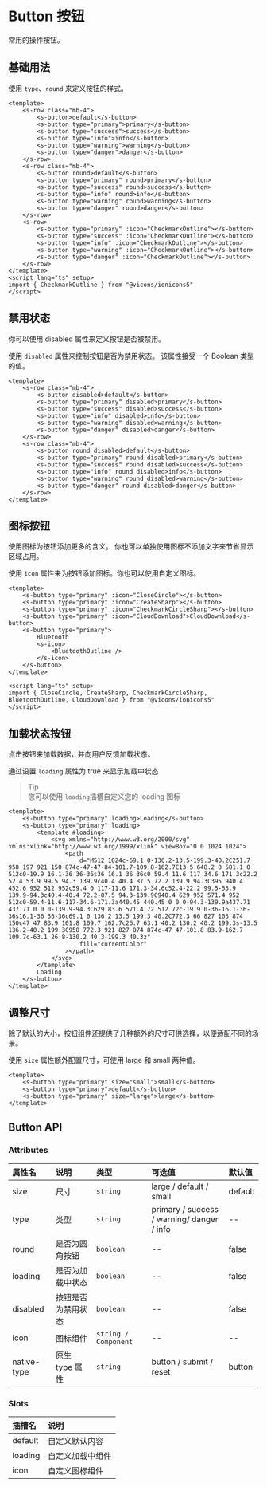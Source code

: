 # Button 按钮

常用的操作按钮。

## 基础用法

使用 `type`、`round` 来定义按钮的样式。

```vue preview
<template>
	<s-row class="mb-4">
		<s-button>default</s-button>
		<s-button type="primary">primary</s-button>
		<s-button type="success">success</s-button>
		<s-button type="info">info</s-button>
		<s-button type="warning">warning</s-button>
		<s-button type="danger">danger</s-button>
	</s-row>
	<s-row class="mb-4">
		<s-button round>default</s-button>
		<s-button type="primary" round>primary</s-button>
		<s-button type="success" round>success</s-button>
		<s-button type="info" round>info</s-button>
		<s-button type="warning" round>warning</s-button>
		<s-button type="danger" round>danger</s-button>
	</s-row>
	<s-row>
		<s-button type="primary" :icon="CheckmarkOutline"></s-button>
		<s-button type="success" :icon="CheckmarkOutline"></s-button>
		<s-button type="info" :icon="CheckmarkOutline"></s-button>
		<s-button type="warning" :icon="CheckmarkOutline"></s-button>
		<s-button type="danger" :icon="CheckmarkOutline"></s-button>
	</s-row>
</template>
<script lang="ts" setup>
import { CheckmarkOutline } from "@vicons/ionicons5"
</script>
```

## 禁用状态

你可以使用 disabled 属性来定义按钮是否被禁用。

使用 `disabled` 属性来控制按钮是否为禁用状态。 该属性接受一个 Boolean 类型的值。

```vue preview
<template>
	<s-row class="mb-4">
		<s-button disabled>default</s-button>
		<s-button type="primary" disabled>primary</s-button>
		<s-button type="success" disabled>success</s-button>
		<s-button type="info" disabled>info</s-button>
		<s-button type="warning" disabled>warning</s-button>
		<s-button type="danger" disabled>danger</s-button>
	</s-row>
	<s-row class="mb-4">
		<s-button round disabled>default</s-button>
		<s-button type="primary" round disabled>primary</s-button>
		<s-button type="success" round disabled>success</s-button>
		<s-button type="info" round disabled>info</s-button>
		<s-button type="warning" round disabled>warning</s-button>
		<s-button type="danger" round disabled>danger</s-button>
	</s-row>
</template>
```

## 图标按钮

使用图标为按钮添加更多的含义。 你也可以单独使用图标不添加文字来节省显示区域占用。

使用 `icon` 属性来为按钮添加图标。你也可以使用自定义图标。

```vue preview
<template>
	<s-button type="primary" :icon="CloseCircle"></s-button>
	<s-button type="primary" :icon="CreateSharp"></s-button>
	<s-button type="primary" :icon="CheckmarkCircleSharp"></s-button>
	<s-button type="primary" :icon="CloudDownload">CloudDownload</s-button>
	<s-button type="primary">
		Bluetooth
		<s-icon>
			<BluetoothOutline />
		</s-icon>
	</s-button>
</template>

<script lang="ts" setup>
import { CloseCircle, CreateSharp, CheckmarkCircleSharp, BluetoothOutline, CloudDownload } from "@vicons/ionicons5"
</script>
```

## 加载状态按钮

点击按钮来加载数据，并向用户反馈加载状态。

通过设置 `loading` 属性为 true 来显示加载中状态

> Tip \
> 您可以使用 `loading`插槽自定义您的 loading 图标

```vue preview
<template>
	<s-button type="primary" loading>Loading</s-button>
	<s-button type="primary" loading>
		<template #loading>
			<svg xmlns="http://www.w3.org/2000/svg" xmlns:xlink="http://www.w3.org/1999/xlink" viewBox="0 0 1024 1024">
				<path
					d="M512 1024c-69.1 0-136.2-13.5-199.3-40.2C251.7 958 197 921 150 874c-47-47-84-101.7-109.8-162.7C13.5 648.2 0 581.1 0 512c0-19.9 16.1-36 36-36s36 16.1 36 36c0 59.4 11.6 117 34.6 171.3c22.2 52.4 53.9 99.5 94.3 139.9c40.4 40.4 87.5 72.2 139.9 94.3C395 940.4 452.6 952 512 952c59.4 0 117-11.6 171.3-34.6c52.4-22.2 99.5-53.9 139.9-94.3c40.4-40.4 72.2-87.5 94.3-139.9C940.4 629 952 571.4 952 512c0-59.4-11.6-117-34.6-171.3a440.45 440.45 0 0 0-94.3-139.9a437.71 437.71 0 0 0-139.9-94.3C629 83.6 571.4 72 512 72c-19.9 0-36-16.1-36-36s16.1-36 36-36c69.1 0 136.2 13.5 199.3 40.2C772.3 66 827 103 874 150c47 47 83.9 101.8 109.7 162.7c26.7 63.1 40.2 130.2 40.2 199.3s-13.5 136.2-40.2 199.3C958 772.3 921 827 874 874c-47 47-101.8 83.9-162.7 109.7c-63.1 26.8-130.2 40.3-199.3 40.3z"
					fill="currentColor"
				></path>
			</svg>
		</template>
		Loading
	</s-button>
</template>
```

## 调整尺寸

除了默认的大小，按钮组件还提供了几种额外的尺寸可供选择，以便适配不同的场景。

使用 `size` 属性额外配置尺寸，可使用 large 和 small 两种值。

```vue preview
<template>
	<s-button type="primary" size="small">small</s-button>
	<s-button type="primary">default</s-button>
	<s-button type="primary" size="large">large</s-button>
</template>
```

## Button API

### Attributes

| 属性名      | 说明               | 类型                | 可选值                                     | 默认值  |
| :---------- | :----------------- | :------------------ | :----------------------------------------- | :------ |
| size        | 尺寸               | `string`            | large / default / small                    | default |
| type        | 类型               | `string`            | primary / success / warning/ danger / info | --      |
| round       | 是否为圆角按钮     | `boolean`           | --                                         | false   |
| loading     | 是否为加载中状态   | `boolean`           | --                                         | false   |
| disabled    | 按钮是否为禁用状态 | `boolean`           | --                                         | false   |
| icon        | 图标组件           | `string / Component` | --                                         | --      |
| native-type | 原生 type 属性     | `string`            | button / submit / reset                    | button  |

### Slots

| 插槽名  | 说明             |
| :------ | :--------------- |
| default | 自定义默认内容   |
| loading | 自定义加载中组件 |
| icon    | 自定义图标组件   |

